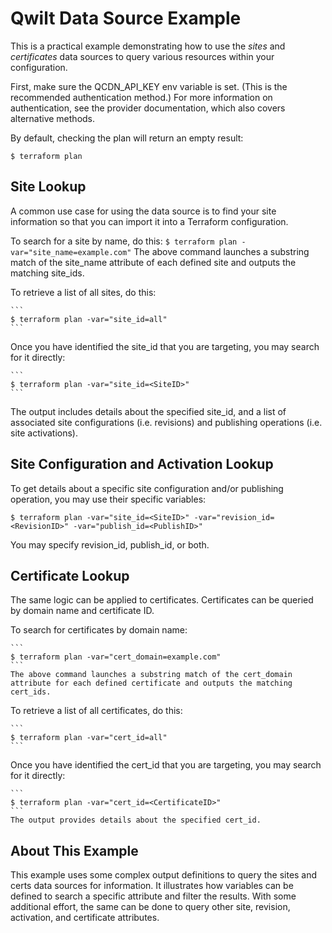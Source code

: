 # Qwilt Data Source Example

This is a practical example demonstrating how to use the *sites* and *certificates* data sources to query various resources within your configuration.

First, make sure the QCDN_API_KEY env variable is set. (This is the recommended authentication method.)
For more information on authentication, see the provider documentation, which also covers alternative methods.

By default, checking the plan will return an empty result:
```
$ terraform plan
```

## Site Lookup

A common use case for using the data source is to find your site information so that you can import it into a Terraform configuration.  

To search for a site by name, do this:
    ```
    $ terraform plan -var="site_name=example.com"
    ```
    The above command launches a substring match of the site_name attribute of each defined site and outputs the matching site_ids.


To retrieve a list of all sites, do this:

    ```
    $ terraform plan -var="site_id=all"
    ```

Once you have identified the site_id that you are targeting, you may search for it directly:

    ```
    $ terraform plan -var="site_id=<SiteID>"
    ```
   
   The output includes details about the specified site_id, and a list of associated site configurations (i.e. revisions) and publishing operations (i.e. site activations).

## Site Configuration and Activation Lookup

To get details about a specific site configuration and/or publishing operation, you may use their specific variables:
```
$ terraform plan -var="site_id=<SiteID>" -var="revision_id=<RevisionID>" -var="publish_id=<PublishID>"
```
You may specify revision_id, publish_id, or both.

## Certificate Lookup

The same logic can be applied to certificates.  Certificates can be queried by domain name and certificate ID.

To search for certificates by domain name:

    ```
    $ terraform plan -var="cert_domain=example.com"
    ```
    The above command launches a substring match of the cert_domain attribute for each defined certificate and outputs the matching cert_ids.


To retrieve a list of all certificates, do this:

    ```
    $ terraform plan -var="cert_id=all"
    ```

Once you have identified the cert_id that you are targeting, you may search for it directly:

    ```
    $ terraform plan -var="cert_id=<CertificateID>"
    ```
    The output provides details about the specified cert_id.

## About This Example

This example uses some complex output definitions to query the sites and certs data sources for information.  It illustrates how variables can be defined to search a specific attribute and filter the results.  With some additional effort, the same can be done to query other site, revision, activation, and certificate attributes.